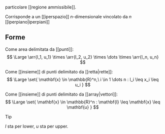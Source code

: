 particolare [[regione ammissibile]].

Corrisponde a un [[iperspazio]] $n$-dimensionale vincolato da $n$ [[iperpiano|iperpiani]]

## Forme

Come area delimitata da [[punti]]:
$$
\Large
\arr{l_1, u_1}
\times
\arr{l_2, u_2}
\times
\dots
\times
\arr{l_n, u_n}
$$

Come [[insieme]] di punti delimitato da [[retta|rette]]:
$$
\Large
\set{
	\mathbf{x} \in \mathbb{R}^n,\ i \in 1 \dots n : l_i \leq x_i \leq u_i
}
$$

Come [[insieme]] di punti delimitato da [[array|vettori]]: 
$$
\Large
\set{
	\mathbf{x} \in \mathbb{R}^n : \mathbf{l} \leq \mathbf{x} \leq \mathbf{u}
}
$$


> [!Tip]
> $l$ sta per lower, $u$ sta per upper.
